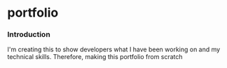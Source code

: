 # portfolio

### Introduction 

I'm creating this to show developers what I have been working on and my technical skills. Therefore, making this portfolio from scratch
